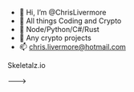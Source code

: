 - 👋 Hi, I’m @ChrisLivermore
- 👀 All things Coding and Crypto
- 🌱 Node/Python/C#/Rust
- 💞️ Any crypto projects
- 📫 chris.livermore@hotmail.com

<!---
Currently Working on ---> Skeletalz.io
--->
